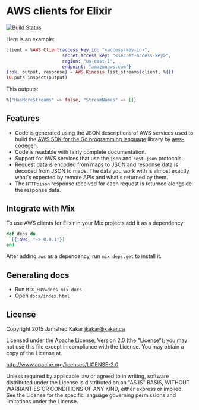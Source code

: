 # AWS clients for Elixir

[![Build Status](https://travis-ci.org/jkakar/aws-elixir.svg?branch=master)](https://travis-ci.org/jkakar/aws-elixir)

Here is an example:

```elixir
client = %AWS.Client{access_key_id: "<access-key-id>",
                     secret_access_key: "<secret-access-key>",
                     region: "us-east-1",
                     endpoint: "amazonaws.com"}
{:ok, output, response} = AWS.Kinesis.list_streams(client, %{})
IO.puts inspect(output)
```

This outputs:

```elixir
%{"HasMoreStreams" => false, "StreamNames" => []}
```

## Features

* Code is generated using the JSON descriptions of AWS services used to build
  the [AWS SDK for the Go programming language](https://github.com/awslabs/aws-sdk-go/tree/master/apis) library by [aws-codegen](https://github.com/jkakar/aws-codegen).
* Code is readable with fairly complete documentation.
* Support for AWS services that use the `json` and `rest-json` protocols.
* Request data is encoded from maps to JSON and response data is decoded from
  JSON to maps.  The data you work with is almost exactly what's expected by
  remote APIs and what's returned by them.
* The `HTTPoison` response received for each request is returned alongside the
  response data.

## Integrate with Mix

To use AWS clients for Elixir in your Mix projects add it as a dependency:

```elixir
def deps do
  [{:aws, "~> 0.0.1"}]
end
```

After adding `aws` as a dependency, run `mix deps.get` to install it.

## Generating docs

* Run `MIX_ENV=docs mix docs`
* Open `docs/index.html`

## License

Copyright 2015 Jamshed Kakar <jkakar@kakar.ca>

Licensed under the Apache License, Version 2.0 (the "License");
you may not use this file except in compliance with the License.
You may obtain a copy of the License at

  http://www.apache.org/licenses/LICENSE-2.0

Unless required by applicable law or agreed to in writing, software
distributed under the License is distributed on an "AS IS" BASIS,
WITHOUT WARRANTIES OR CONDITIONS OF ANY KIND, either express or implied.
See the License for the specific language governing permissions and
limitations under the License.
